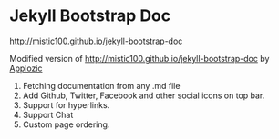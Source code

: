 Jekyll Bootstrap Doc
====================

http://mistic100.github.io/jekyll-bootstrap-doc


Modified version of http://mistic100.github.io/jekyll-bootstrap-doc by [Applozic](https://www.applozic.com)

1. Fetching documentation from any .md file
2. Add Github, Twitter, Facebook and other social icons on top bar. 
3. Support for hyperlinks.
4. Support Chat
5. Custom page ordering.
